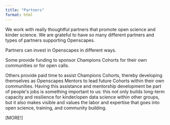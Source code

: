 ```yaml
---
title: "Partners"
format: html
---
```


We work with really thoughtful partners that promote open science and kinder science. We are grateful to have so many different partners and types of partners supporting Openscapes. 

Partners can invest in Openscapes in different ways. 

Some provide funding to sponsor Champions Cohorts for their own communities or for open calls. 

Others provide paid time to assist Champions Cohorts, thereby developing themselves as Openscapes Mentors to lead future Cohorts within their own communities. Having this assistance and mentorship development be part of people's jobs is something important to us: this not only builds long-term capacity and resilience for kinder/open data science within other groups, but it also makes visible and values the labor and expertise that goes into open science, training, and community building. 

[MORE!]